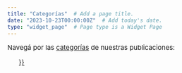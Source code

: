 ```yaml
---
title: "Categorías"  # Add a page title.
date: "2023-10-23T00:00:00Z"  # Add today's date.
type: "widget_page"  # Page type is a Widget Page
---
```

<p style="font-size: 15px"> Navegá por las <a href=>categorías</a> de nuestras publicaciones: 
<ul style="font-size: 15px">
    <a href={{< list_categories >}}
</ul>
</p>
